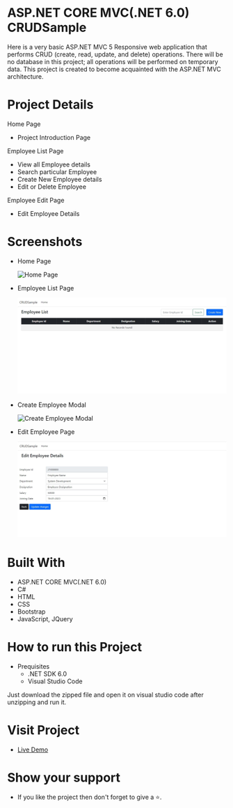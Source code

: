 # ASP.NET CORE MVC(.NET 6.0) CRUDSample

Here is a very basic ASP.NET MVC 5 Responsive web application that performs CRUD (create, read, update, and delete) operations. There will be no database in this project; all operations will be performed on temporary data. This project is created to become acquainted with the ASP.NET MVC architecture.

# Project Details

Home Page

- Project Introduction Page

Employee List Page

- View all Employee details
- Search particular Employee
- Create New Employee details
- Edit or Delete Employee

Employee Edit Page

- Edit Employee Details


# Screenshots

- Home Page

  ![Home Page](ASP.NET-MVC-CORE-5-CRUDSample/wwwroot/screenshots/Home-page.jpg)

- Employee List Page

  ![Employee List Page](wwwroot\screenshots\EmployeeList.jpg)

- Create Employee Modal

  ![Create Employee Modal](screenshots\CreateEmployee.jpg)

- Edit Employee Page

  ![Edit Employee Page](wwwroot\screenshots\EditEmployee.jpg)

# Built With

- ASP.NET CORE MVC(.NET 6.0)
- C#
- HTML
- CSS
- Bootstrap
- JavaScript, JQuery

# How to run this Project

- Prequisites
  - .NET SDK 6.0
  - Visual Studio Code

Just download the zipped file and open it on visual studio code after unzipping and run it.

# Visit Project

- [Live Demo](https://javidvajid.github.io/ASP.NET-MVC-CORE-5-CRUDSample/)


# Show your support

- If you like the project then don't forget to give a ⭐.
